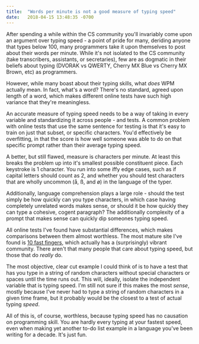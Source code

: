 ```yaml
---
title:  "Words per minute is not a good measure of typing speed"
date:   2018-04-15 13:48:35 -0700
---
```


After spending a while within the CS community you'll invariably come upon an argument over typing speed - a point of pride for many, deriding anyone that types below 100, many programmers take it upon themselves to post about their words per minute. While it's not isolated to the CS community (take transcribers, assistants, or secretaries), few are as dogmatic in their beliefs about typing (DVORAK vs QWERTY, Cherry MX Blue vs Cherry MX Brown, etc) as programmers. 

However, while many boast about their typing skills, what *does* WPM actually mean. In fact, what's a word? There's no standard, agreed upon length of a word, which makes different online tests have such high variance that they're meaningless.

An accurate measure of typing speed needs to be a way of taking in every variable and standardizing it across people - and tests. A common problem with online tests that use the same sentence for testing is that it's easy to train on just that subset, or specific characters. You'd effectively be overfitting, in that the score is how well someone was able to do on that specific prompt rather than their average typing speed.

A better, but still flawed, measure is characters per minute. At least this breaks the problem up into it's smallest possible constituent piece. Each keystroke is 1 character. You run into some iffy edge cases, such as if capital letters should count as 2, and whether you should test characters that are wholly uncommon (å, ß, and ø) in the language of the typer. 

Additionally, language comprehension plays a large role - should the test simply be how quickly can you type characters, in which case having completely unrelated words makes sense, or should it be how quickly they can type a cohesive, cogent paragraph? The additionally complexity of a prompt that makes sense can quickly dip someones typing speed.

All online tests I've found have substantial differences, which makes comparisons between them almost worthless. The most mature site I've found is [10 fast fingers](10fastfingers.com), which actually has a (surprisingly) vibrant community. There aren't that many people that care about typing speed, but those that do *really* do. 

The most objective, clear cut example I could think of is to have a test that has you type in a string of random characters without special characters or spaces until the time runs out. This will, ideally, isolate the independent variable that is typing speed. I'm still not sure if this makes the most _sense_, mostly because I've never had to type a string of random characters in a given time frame, but it probably would be the closest to a test of actual typing *speed*. 

All of this is, of course, worthless, because typing speed has no causation on programming skill. You are hardly every typing at your fastest speed, even when making yet another to-do list example in a language you've been writing for a decade. It's just fun. 